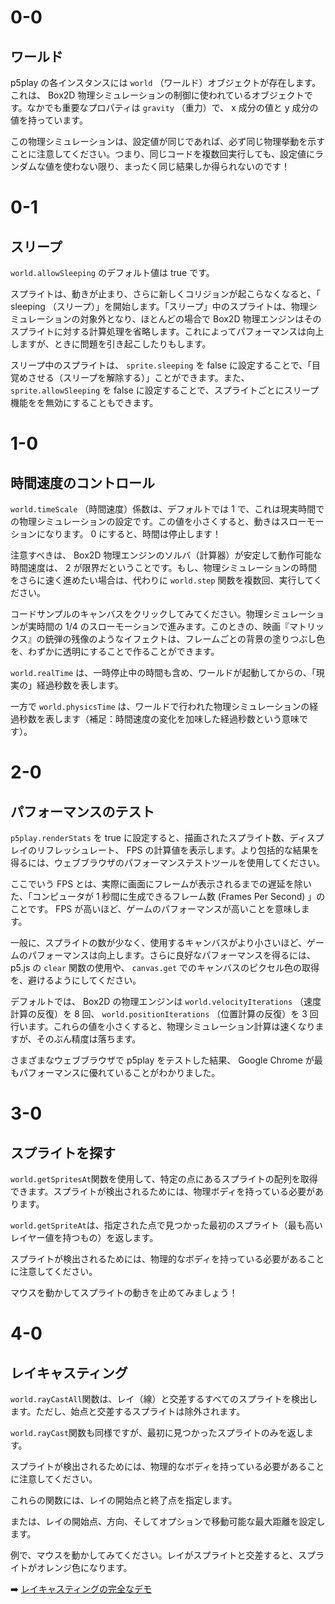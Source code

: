 # 0-0

## ワールド

p5play の各インスタンスには `world` （ワールド）オブジェクトが存在します。これは、 Box2D 物理シミュレーションの制御に使われているオブジェクトです。なかでも重要なプロパティは `gravity` （重力）で、 x 成分の値と y 成分の値を持っています。

この物理シミュレーションは、設定値が同じであれば、必ず同じ物理挙動を示すことに注意してください。つまり、同じコードを複数回実行しても、設定値にランダムな値を使わない限り、まったく同じ結果しか得られないのです！

# 0-1

## スリープ

`world.allowSleeping` のデフォルト値は true です。

スプライトは、動きが止まり、さらに新しくコリジョンが起こらなくなると、「 sleeping （スリープ）」を開始します。「スリープ」中のスプライトは、物理シミュレーションの対象外となり、ほとんどの場合で Box2D 物理エンジンはそのスプライトに対する計算処理を省略します。これによってパフォーマンスは向上しますが、ときに問題を引き起こしたりもします。

スリープ中のスプライトは、 `sprite.sleeping` を false に設定することで、「目覚めさせる（スリープを解除する）」ことができます。また、 `sprite.allowSleeping` を false に設定することで、スプライトごとにスリープ機能をを無効にすることもできます。

# 1-0

## 時間速度のコントロール

`world.timeScale` （時間速度）係数は、デフォルトでは 1 で、これは現実時間での物理シミュレーションの設定です。この値を小さくすると、動きはスローモーションになります。 0 にすると、時間は停止します！

注意すべきは、 Box2D 物理エンジンのソルバ（計算器）が安定して動作可能な時間速度は、 2 が限界だということです。もし、物理シミュレーションの時間をさらに速く進めたい場合は、代わりに `world.step` 関数を複数回、実行してください。

コードサンプルのキャンバスをクリックしてみてください。物理シミュレーションが実時間の 1/4 のスローモーションで進みます。このときの、映画『マトリックス』の銃弾の残像のようなイフェクトは、フレームごとの背景の塗りつぶし色を、わずかに透明にすることで作ることができます。

`world.realTime` は、一時停止中の時間も含め、ワールドが起動してからの、「現実の」経過秒数を表します。

一方で `world.physicsTime` は、ワールドで行われた物理シミュレーションの経過秒数を表します（補足：時間速度の変化を加味した経過秒数という意味です）。

# 2-0

## パフォーマンスのテスト

`p5play.renderStats` を true に設定すると、描画されたスプライト数、ディスプレイのリフレッシュレート、 FPS の計算値を表示します。より包括的な結果を得るには、ウェブブラウザのパフォーマンステストツールを使用してください。

ここでいう FPS とは、実際に画面にフレームが表示されるまでの遅延を除いた、「コンピュータが 1 秒間に生成できるフレーム数 (Frames Per Second) 」のことです。 FPS が高いほど、ゲームのパフォーマンスが高いことを意味します。

一般に、スプライトの数が少なく、使用するキャンバスがより小さいほど、ゲームのパフォーマンスは向上します。さらに良好なパフォーマンスを得るには、p5.js の `clear` 関数の使用や、 `canvas.get` でのキャンバスのピクセル色の取得を、避けるようにしてください。

デフォルトでは、 Box2D の物理エンジンは `world.velocityIterations` （速度計算の反復）を 8 回、 `world.positionIterations` （位置計算の反復）を 3 回行います。これらの値を小さくすると、物理シミュレーション計算は速くなりますが、そのぶん精度は落ちます。

さまざまなウェブブラウザで p5play をテストした結果、 Google Chrome が最もパフォーマンスに優れていることがわかりました。

# 3-0

## スプライトを探す

`world.getSpritesAt`関数を使用して、特定の点にあるスプライトの配列を取得できます。スプライトが検出されるためには、物理ボディを持っている必要があります。

`world.getSpriteAt`は、指定された点で見つかった最初のスプライト（最も高いレイヤー値を持つもの）を返します。

スプライトが検出されるためには、物理的なボディを持っている必要があることに注意してください。

マウスを動かしてスプライトの動きを止めてみましょう！

# 4-0

## レイキャスティング

`world.rayCastAll`関数は、レイ（線）と交差するすべてのスプライトを検出します。ただし、始点と交差するスプライトは除外されます。

`world.rayCast`関数も同様ですが、最初に見つかったスプライトのみを返します。

スプライトが検出されるためには、物理的なボディを持っている必要があることに注意してください。

これらの関数には、レイの開始点と終了点を指定します。

または、レイの開始点、方向、そしてオプションで移動可能な最大距離を設定します。

例で、マウスを動かしてみてください。レイがスプライトと交差すると、スプライトがオレンジ色になります。

➡️ [レイキャスティングの完全なデモ](https://openprocessing.org/sketch/2469202)
